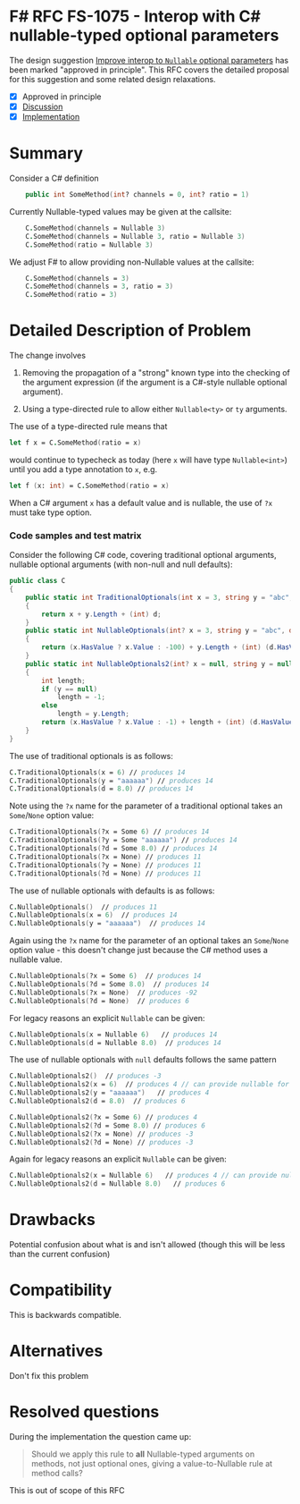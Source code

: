 # F# RFC FS-1075 - Interop with C# nullable-typed optional parameters

The design suggestion [Improve interop to `Nullable` optional parameters](https://github.com/fsharp/fslang-suggestions/issues/774) has been marked "approved in principle".
This RFC covers the detailed proposal for this suggestion and some related design relaxations.

* [x] Approved in principle
* [x] [Discussion](https://github.com/fsharp/fslang-design/issues/428)
* [x] [Implementation](https://github.com/dotnet/fsharp/pull/7296)

# Summary
[summary]: #summary

Consider a C# definition 
```fsharp
    public int SomeMethod(int? channels = 0, int? ratio = 1)
```
Currently Nullable-typed values may be given at the callsite:
```fsharp
    C.SomeMethod(channels = Nullable 3)
    C.SomeMethod(channels = Nullable 3, ratio = Nullable 3)
    C.SomeMethod(ratio = Nullable 3)
```
We adjust F# to allow providing non-Nullable values at the callsite:
```fsharp
    C.SomeMethod(channels = 3)
    C.SomeMethod(channels = 3, ratio = 3)
    C.SomeMethod(ratio = 3)
```

# Detailed Description of Problem

The change involves

1. Removing the propagation of a "strong" known type into the checking of the argument expression (if the argument is a C#-style nullable optional argument).

2. Using a type-directed rule to allow either `Nullable<ty>` or `ty` arguments. 

The use of a type-directed rule means that

```fsharp
let f x = C.SomeMethod(ratio = x)
```

would continue to typecheck as today (here `x` will have type `Nullable<int>`) until you add a type annotation to `x`, e.g.

```fsharp
let f (x: int) = C.SomeMethod(ratio = x)
```

When a C# argument `x` has a default value and is nullable, the use of `?x` must take type option.

### Code samples and test matrix

Consider the following C# code, covering traditional optional arguments, nullable optional arguments (with non-null and null defaults):
```csharp
public class C
{
    public static int TraditionalOptionals(int x = 3, string y = "abc", double d = 5.0)
    {
        return x + y.Length + (int) d;
    }
    public static int NullableOptionals(int? x = 3, string y = "abc", double? d = 5.0)
    {
        return (x.HasValue ? x.Value : -100) + y.Length + (int) (d.HasValue ? d.Value : 0.0);
    }
    public static int NullableOptionals2(int? x = null, string y = null, double? d = null)
    {
        int length;
        if (y == null)
            length = -1;
        else
            length = y.Length;
        return (x.HasValue ? x.Value : -1) + length + (int) (d.HasValue ? d.Value : -1.0);
    }
}
```
The use of traditional optionals is as follows:
```fsharp
C.TraditionalOptionals(x = 6) // produces 14
C.TraditionalOptionals(y = "aaaaaa") // produces 14
C.TraditionalOptionals(d = 8.0) // produces 14
```
Note using the `?x` name for the parameter of a traditional optional takes an `Some`/`None` option value:
```fsharp
C.TraditionalOptionals(?x = Some 6) // produces 14
C.TraditionalOptionals(?y = Some "aaaaaa") // produces 14
C.TraditionalOptionals(?d = Some 8.0) // produces 14
C.TraditionalOptionals(?x = None) // produces 11
C.TraditionalOptionals(?y = None) // produces 11
C.TraditionalOptionals(?d = None) // produces 11
```
The use of nullable optionals with defaults is as follows:
```fsharp
C.NullableOptionals()  // produces 11
C.NullableOptionals(x = 6)  // produces 14
C.NullableOptionals(y = "aaaaaa")  // produces 14
```
Again using the `?x` name for the parameter of an optional takes an `Some`/`None` option value - this doesn't change just because the C# method uses a nullable value.
```fsharp
C.NullableOptionals(?x = Some 6)  // produces 14
C.NullableOptionals(?d = Some 8.0)  // produces 14
C.NullableOptionals(?x = None)  // produces -92
C.NullableOptionals(?d = None)  // produces 6
```
For legacy reasons an explicit `Nullable` can be given:
```fsharp
C.NullableOptionals(x = Nullable 6)   // produces 14 
C.NullableOptionals(d = Nullable 8.0)  // produces 14
```
The use of nullable optionals with `null` defaults follows the same pattern
```fsharp
C.NullableOptionals2()  // produces -3
C.NullableOptionals2(x = 6)  // produces 4 // can provide nullable for legacy
C.NullableOptionals2(y = "aaaaaa")   // produces 4
C.NullableOptionals2(d = 8.0)  // produces 6 

C.NullableOptionals2(?x = Some 6) // produces 4
C.NullableOptionals2(?d = Some 8.0) // produces 6
C.NullableOptionals2(?x = None) // produces -3
C.NullableOptionals2(?d = None) // produces -3
```
Again for legacy reasons an explicit `Nullable` can be given:
```fsharp
C.NullableOptionals2(x = Nullable 6)   // produces 4 // can provide nullable for legacy
C.NullableOptionals2(d = Nullable 8.0)   // produces 6 
```

# Drawbacks
[drawbacks]: #drawbacks

Potential confusion about what is and isn't allowed (though this will be less than the current confusion)

# Compatibility
[compatibility]: #compatibility

This is backwards compatible.

# Alternatives
[alternatives]: #alternatives

Don't fix this problem

# Resolved questions
[unresolved]: #unresolved-questions

During the implementation the question came up:

> Should we apply this rule to **all** Nullable-typed arguments on methods, not just optional ones, giving a value-to-Nullable rule at method calls?

This is out of scope of this RFC

